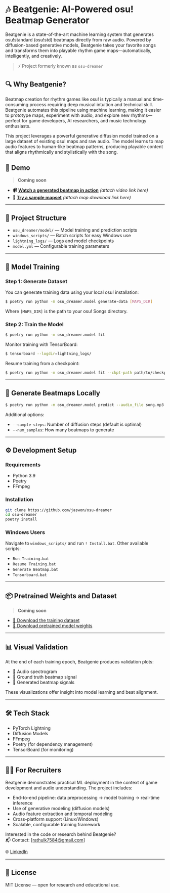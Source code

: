 # 🎶 Beatgenie: AI-Powered osu! Beatmap Generator

Beatgenie is a state-of-the-art machine learning system that generates osu!standard (osu!std) beatmaps directly from raw audio. Powered by diffusion-based generative models, Beatgenie takes your favorite songs and transforms them into playable rhythm game maps—automatically, intelligently, and creatively.

> ⚡ Project formerly known as `osu-dreamer`

## 🔍 Why Beatgenie?

Beatmap creation for rhythm games like osu! is typically a manual and time-consuming process requiring deep musical intuition and technical skill. Beatgenie automates this pipeline using machine learning, making it easier to prototype maps, experiment with audio, and explore new rhythms—perfect for game developers, AI researchers, and music technology enthusiasts.

This project leverages a powerful generative diffusion model trained on a large dataset of existing osu! maps and raw audio. The model learns to map audio features to human-like beatmap patterns, producing playable content that aligns rhythmically and stylistically with the song.

## 🎥 Demo

> **Coming soon**

- **📹 [Watch a generated beatmap in action](#)** *(attach video link here)*
- **🎵 [Try a sample mapset](#)** *(attach map download link here)*

---

## 📁 Project Structure

- `osu_dreamer/model/` — Model training and prediction scripts
- `windows_scripts/` — Batch scripts for easy Windows use
- `lightning_logs/` — Logs and model checkpoints
- `model.yml` — Configurable training parameters

---

## 🧠 Model Training

### Step 1: Generate Dataset
You can generate training data using your local osu! installation:

```bash
$ poetry run python -m osu_dreamer.model generate-data [MAPS_DIR]
```

Where `[MAPS_DIR]` is the path to your osu! Songs directory.

### Step 2: Train the Model

```bash
$ poetry run python -m osu_dreamer.model fit
```

Monitor training with TensorBoard:

```bash
$ tensorboard --logdir=lightning_logs/
```

Resume training from a checkpoint:

```bash
$ poetry run python -m osu_dreamer.model fit --ckpt-path path/to/checkpoint.ckpt
```

---

## 🎯 Generate Beatmaps Locally

```bash
$ poetry run python -m osu_dreamer.model predict --audio_file song.mp3 --model_path model.ckpt --num_samples 3 --title "Song Title" --artist "Artist Name"
```

Additional options:

- `--sample-steps`: Number of diffusion steps (default is optimal)
- `--num_samples`: How many beatmaps to generate

---

## ⚙️ Development Setup

### Requirements

- Python 3.9  
- Poetry  
- FFmpeg  

### Installation

```bash
git clone https://github.com/jaswon/osu-dreamer
cd osu-dreamer
poetry install
```

### Windows Users

Navigate to `windows_scripts/` and run `! Install.bat`. Other available scripts:

- `Run Training.bat`
- `Resume Training.bat`
- `Generate Beatmap.bat`
- `Tensorboard.bat`

---

## 📦 Pretrained Weights and Dataset

> **Coming soon**

- [📂 Download the training dataset](#)
- [📅 Download pretrained model weights](https://drive.google.com/drive/folders/1hKSQ5Zy6o3Jc0vfC8sJqz94O-cT3LBkn?usp=sharing)

---

## 📊 Visual Validation

At the end of each training epoch, Beatgenie produces validation plots:

- 🎵 Audio spectrogram  
- 🧹 Ground truth beatmap signal  
- 🤖 Generated beatmap signals  

These visualizations offer insight into model learning and beat alignment.

---

## 🛠️ Tech Stack

- PyTorch Lightning  
- Diffusion Models  
- FFmpeg  
- Poetry (for dependency management)  
- TensorBoard (for monitoring)  

---

## 👨‍💼 For Recruiters

Beatgenie demonstrates practical ML deployment in the context of game development and audio understanding. The project includes:

- End-to-end pipeline: data preprocessing → model training → real-time inference  
- Use of generative modeling (diffusion models)  
- Audio feature extraction and temporal modeling  
- Cross-platform support (Linux/Windows)  
- Scalable, configurable training framework  

Interested in the code or research behind Beatgenie?  
📬 Contact: [rathulk7584@gmail.com]  

🌐 [LinkedIn](www.linkedin.com/in/athulkrishnarenjith)

---

## 📜 License

MIT License — open for research and educational use.


